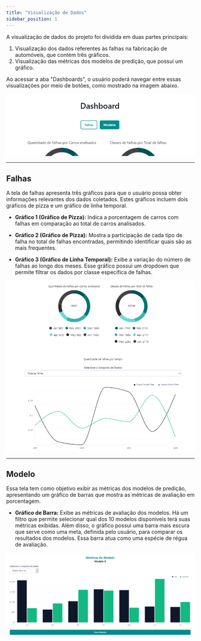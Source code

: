 ```yaml
---
title: "Visualização de Dados"
sidebar_position: 1
---
```


A visualização de dados do projeto foi dividida em duas partes principais: 

1. Visualização dos dados referentes às falhas na fabricação de automóveis, que contém três gráficos.
2. Visualização das métricas dos modelos de predição, que possui um gráfico.

Ao acessar a aba "Dashboards", o usuário poderá navegar entre essas visualizações por meio de botões, como mostrado na imagem abaixo.

![Previsão Diária](../../static/img/DockVisualizacao/select.png)

---

## Falhas

A tela de falhas apresenta três gráficos para que o usuário possa obter informações relevantes dos dados coletados. Estes gráficos incluem dois gráficos de pizza e um gráfico de linha temporal.

- **Gráfico 1 (Gráfico de Pizza):** Indica a porcentagem de carros com falhas em comparação ao total de carros analisados.
  
- **Gráfico 2 (Gráfico de Pizza):** Mostra a participação de cada tipo de falha no total de falhas encontradas, permitindo identificar quais são as mais frequentes.

- **Gráfico 3 (Gráfico de Linha Temporal):** Exibe a variação do número de falhas ao longo dos meses. Esse gráfico possui um dropdown que permite filtrar os dados por classe específica de falhas.

![Falhas](../../static/img/DockVisualizacao/Falhas.png)

---

## Modelo

Essa tela tem como objetivo exibir as métricas dos modelos de predição, apresentando um gráfico de barras que mostra as métricas de avaliação em porcentagem.

- **Gráfico de Barra:** Exibe as métricas de avaliação dos modelos. Há um filtro que permite selecionar qual dos 10 modelos disponíveis terá suas métricas exibidas. Além disso, o gráfico possui uma barra mais escura que serve como uma meta, definida pelo usuário, para comparar os resultados dos modelos. Essa barra atua como uma espécie de régua de avaliação.

![Métricas](../../static/img/DockVisualizacao/metricas.png)
